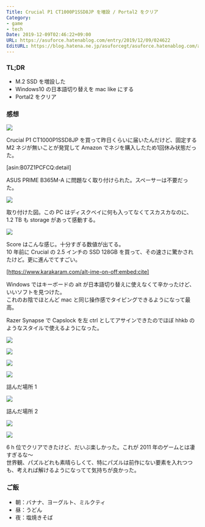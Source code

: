 ```yaml
---
Title: Crucial P1 CT1000P1SSD8JP を増設 / Portal2 をクリア
Category:
- game
- tech
Date: 2019-12-09T02:46:22+09:00
URL: https://asuforce.hatenablog.com/entry/2019/12/09/024622
EditURL: https://blog.hatena.ne.jp/asuforcegt/asuforce.hatenablog.com/atom/entry/26006613478866289
---
```


### TL;DR

- M.2 SSD を増設した
- Windows10 の日本語切り替えを mac like にする
- Portal2 をクリア

###  感想

<span itemtype="http://schema.org/Photograph" itemscope="itemscope"><img class="magnifiable" src="https://cdn-ak.f.st-hatena.com/images/fotolife/a/asuforcegt/20200807/20200807140921.jpg" itemprop="image"></span>

Crucial P1 CT1000P1SSD8JP を買って昨日くらいに届いたんだけど、固定する M2 ネジが無いことが発覚して Amazon でネジを購入したため1回休み状態だった。

[asin:B07Z1PCFCQ:detail]

ASUS PRIME B365M-A に問題なく取り付けられた。スペーサーは不要だった。

<span itemtype="http://schema.org/Photograph" itemscope="itemscope"><img class="magnifiable" src="https://cdn-ak.f.st-hatena.com/images/fotolife/a/asuforcegt/20200807/20200807140928.jpg" itemprop="image"></span>

取り付けた図。この PC はディスクベイに何も入ってなくてスカスカなのに、 1.2 TB も storage があって感動する。

<span itemtype="http://schema.org/Photograph" itemscope="itemscope"><img class="magnifiable" src="https://cdn-ak.f.st-hatena.com/images/fotolife/a/asuforcegt/20200807/20200807140115.png" itemprop="image"></span>

Score はこんな感じ。十分すぎる数値が出てる。  
10 年前に Crucial の 2.5 インチの SSD 128GB を買って、その速さに驚かされたけど。更に進んでてすごい。

[https://www.karakaram.com/alt-ime-on-off:embed:cite]

Windows ではキーボードの alt が日本語切り替えに使えなくて辛かったけど、いいソフトを見つけた。  
これのお陰でほとんど mac と同じ操作感でタイピングできるようになって最高。

Razer Synapse で Capslock を左 ctrl としてアサインできたのでほぼ hhkb のようなスタイルで使えるようになった。

<span itemtype="http://schema.org/Photograph" itemscope="itemscope"><img class="magnifiable" src="https://cdn-ak.f.st-hatena.com/images/fotolife/a/asuforcegt/20200807/20200807135129.jpg" itemprop="image"></span>

<span itemtype="http://schema.org/Photograph" itemscope="itemscope"><img class="magnifiable" src="https://cdn-ak.f.st-hatena.com/images/fotolife/a/asuforcegt/20200807/20200807135135.jpg" itemprop="image"></span>

<span itemtype="http://schema.org/Photograph" itemscope="itemscope"><img class="magnifiable" src="https://cdn-ak.f.st-hatena.com/images/fotolife/a/asuforcegt/20200807/20200807135141.jpg" itemprop="image"></span>

<span itemtype="http://schema.org/Photograph" itemscope="itemscope"><img class="magnifiable" src="https://cdn-ak.f.st-hatena.com/images/fotolife/a/asuforcegt/20200807/20200807135147.jpg" itemprop="image"></span>

詰んだ場所 1

<span itemtype="http://schema.org/Photograph" itemscope="itemscope"><img class="magnifiable" src="https://cdn-ak.f.st-hatena.com/images/fotolife/a/asuforcegt/20200807/20200807135154.jpg" itemprop="image"></span>

詰んだ場所 2

<span itemtype="http://schema.org/Photograph" itemscope="itemscope"><img class="magnifiable" src="https://cdn-ak.f.st-hatena.com/images/fotolife/a/asuforcegt/20200807/20200807135200.jpg" itemprop="image"></span>

<span itemtype="http://schema.org/Photograph" itemscope="itemscope"><img class="magnifiable" src="https://cdn-ak.f.st-hatena.com/images/fotolife/a/asuforcegt/20200807/20200807135208.jpg" itemprop="image"></span>

6 h 位でクリアできたけど、だいぶ楽しかった。これが 2011 年のゲームとは凄すぎるな～  
世界観、パズルどれも素晴らしくて、特にパズルは前作にない要素を入れつつも、考えれば解けるようになってて気持ちが良かった。  

### ご飯

- 朝：バナナ、ヨーグルト、ミルクティ
- 昼：うどん
- 夜：塩焼きそば
